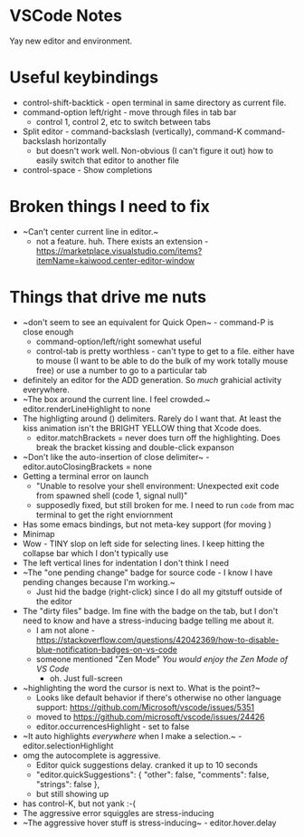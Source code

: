 # VSCode Notes

Yay new editor and environment.  

# Useful keybindings

* control-shift-backtick - open terminal in same directory as current file.
* command-option left/right - move through files in tab bar
    * control 1, control 2, etc to switch between tabs
* Split editor - command-backslash (vertically), command-K command-backslash horizontally
    - but doesn't work well.  Non-obvious (I can't figure it out) how to easily switch that editor to another file
* control-space - Show completions


# Broken things I need to fix

* ~Can't center current line in editor.~
    - not a feature.  huh.  There exists an extension - https://marketplace.visualstudio.com/items?itemName=kaiwood.center-editor-window

# Things that drive me nuts

* ~don't seem to see an equivalent for Quick Open~ - command-P is close enough
    - command-option/left/right somewhat useful
    - control-tab is pretty worthless - can't type to get to a file. either have to mouse (I want to be able to do the bulk of my work totally mouse free) or use a number to go to a particular tab
* definitely an editor for the ADD generation. So *much* grahicial activity everywhere.
* ~The box around the current line. I feel crowded.~  editor.renderLineHighlight to none
* The highligting around () delimiters.  Rarely do I want that. At least the kiss animation isn't the BRIGHT YELLOW thing that Xcode does.
    - editor.matchBrackets = never does turn off the highlighting. Does break the bracket kissing and double-click expanson
* ~Don't like the auto-insertion of close delimiter~ - editor.autoClosingBrackets = none
* Getting a terminal error on launch
    - "Unable to resolve your shell environment: Unexpected exit code from spawned shell (code 1, signal null)"
    - supposedly fixed, but still broken for me.  I need to run `code` from mac terminal to get the right enviornment
* Has some emacs bindings, but not meta-key support (for moving )
* Minimap
* Wow - TINY slop on left side for selecting lines.  I keep hitting the collapse bar which I don't typically use
* The left vertical lines for indentation I don't think I need
* ~The "one pending change" badge for source code - I know I have pending changes because I'm working.~
    - Just hid the badge (right-click) since I do all my gitstuff outside of the editor
* The "dirty files" badge.  Im fine with the badge on the tab, but I don't need to know and have a stress-inducing badge telling me about it.
    - I am not alone - https://stackoverflow.com/questions/42042369/how-to-disable-blue-notification-badges-on-vs-code
    - someone mentioned "Zen Mode" _You would enjoy the Zen Mode of VS Code_
        - oh. Just full-screen
* ~highlighting the word the cursor is next to. What is the point?~
    - Looks like default behavior if there's otherwise no other language support: https://github.com/Microsoft/vscode/issues/5351
    - moved to https://github.com/microsoft/vscode/issues/24426
    - editor.occurrencesHighlight - set to false
* ~It auto highlights *everywhere* when I make a selection.~ - editor.selectionHighlight
* omg the autocomplete is aggressive.
    - Editor quick suggestions delay.  cranked it up to 10 seconds
    - "editor.quickSuggestions": { "other": false, "comments": false, "strings": false },
    - but still showing up
* has control-K, but not yank :-(
* The aggressive error squiggles are stress-inducing
* ~The aggressive hover stuff is stress-inducing~ - editor.hover.delay